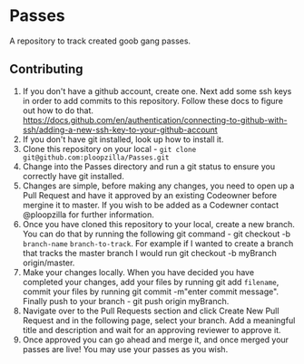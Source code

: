 # Passes
A repository to track created goob gang passes.


## Contributing
1. If you don't have a github account, create one. Next add some ssh keys in order to add commits to this repository. Follow these docs to figure out how to do that. https://docs.github.com/en/authentication/connecting-to-github-with-ssh/adding-a-new-ssh-key-to-your-github-account
2. If you don't have git installed, look up how to install it.
3. Clone this repository on your local - `git clone git@github.com:ploopzilla/Passes.git`
4. Change into the Passes directory and run a git status to ensure you correctly have git installed.
5. Changes are simple, before making any changes, you need to open up a Pull Request and have it approved by an existing Codeowner before mergine it to master. If you wish to be added as a Codewner contact @ploopzilla for further information.
6. Once you have cloned this repository to your local, create a new branch. You can do that by running the following git command - git checkout -b `branch-name` `branch-to-track`. For example if I wanted to create a branch that tracks the master branch I would run git checkout -b myBranch origin/master.
7. Make your changes locally. When you have decided you have completed your changes, add your files by running git add `filename`, commit your files by running git commit -m"enter commit message". Finally push to your branch - git push origin myBranch.
8. Navigate over to the Pull Requests section and click Create New Pull Request and in the following page, select your branch. Add a meaningful title and description and wait for an approving reviewer to approve it.
9. Once approved you can go ahead and merge it, and once merged your passes are live! You may use your passes as you wish.


